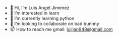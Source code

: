 - 👋 Hi, I’m Luis Angel Jimenez
- 👀 I’m interested in learn
- 🌱 I’m currently learning python
- 💞️ I’m looking to collaborate on bad bunnny
- 📫 How to reach me gmail: luijian948@gmail.com

<!---
LuisJimenez19/LuisJimenez19 is a ✨ special ✨ repository because its `README.md` (this file) appears on your GitHub profile.
You can click the Preview link to take a look at your changes.
--->
